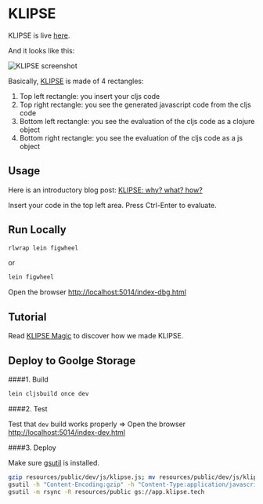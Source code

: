 # KLIPSE

KLIPSE is live [here](http://app.gadjett.com/cljs_compiler/index-dev.html).

And it looks like this:


![KLIPSE screenshot](http://raphaelboukara.github.io/assets/hello_klipse.png "KLIPSE screenshot")

Basically, [KLIPSE](http://app.gadjett.com/cljs_compiler/index-dev.html) is made of 4 rectangles:

1. Top left rectangle: you insert your cljs code
2. Top right rectangle: you see the generated javascript code from the cljs code
3. Bottom left rectangle: you see the evaluation of the cljs code as a clojure object
4. Bottom right rectangle: you see the evaluation of the cljs code as a js object

## Usage

Here is an introductory blog post: [KLIPSE: why? what? how?](http://raphaelboukara.github.io/clojure/2016/03/17/klipse.html)


Insert your code in the top left area.
Press Ctrl-Enter to evaluate.




## Run Locally

```bash
rlwrap lein figwheel
```
or 

```bash
lein figwheel
```
 Open the browser [http://localhost:5014/index-dbg.html](http://localhost:5014/index-dbg.html)
 
 
## Tutorial

Read [KLIPSE Magic](https://github.com/viebel/klipse/blob/master/tutorial.md) to discover how we made KLIPSE.

## Deploy to Goolge Storage

####1. Build

```bash
lein cljsbuild once dev
```
####2. Test

Test that `dev` build works properly => Open the browser [http://localhost:5014/index-dev.html](http://localhost:5014/index-dev.html)

####3. Deploy

Make sure [gsutil](https://cloud.google.com/storage/docs/gsutil_install) is installed.

```bash
gzip resources/public/dev/js/klipse.js; mv resources/public/dev/js/klipse.js.gz resources/public/dev/js/klipse.js;
gsutil -h "Content-Encoding:gzip" -h "Content-Type:application/javascript" cp resources/public/dev/js/klipse.js gs://app.klipse.tech/dev/js
gsutil -m rsync -R resources/public gs://app.klipse.tech
```
